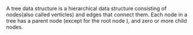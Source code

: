 A tree data structure is a hierarchical data structure consisting of nodes(also called verticles) and edges that connect them. Each node in a tree has a parent node (except for the root node ), and zero or more child nodes.
